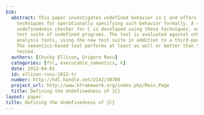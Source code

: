 ```yaml
---
bib:
  abstract: This paper investigates undefined behavior in C and offers a few simple
    techniques for operationally specifying such behavior formally. A semantics-based
    undefinedness checker for C is developed using these techniques, as well as a
    test suite of undefined programs. The tool is evaluated against other popular
    analysis tools, using the new test suite in addition to a third-party test suite.
    The semantics-based tool performs at least as well or better than the other tools
    tested.
  authors: [Chucky Ellison, Grigore Rosu]
  categories: [fsl, executable_semantics, k]
  date: 2012-04-01
  id: ellison-rosu-2012-tr
  number: http://hdl.handle.net/2142/30780
  project_url: http://www.kframework.org/index.php/Main_Page
  title: Defining the Undefinedness of {C}
layout: paper
title: Defining the Undefinedness of {C}
---
```

